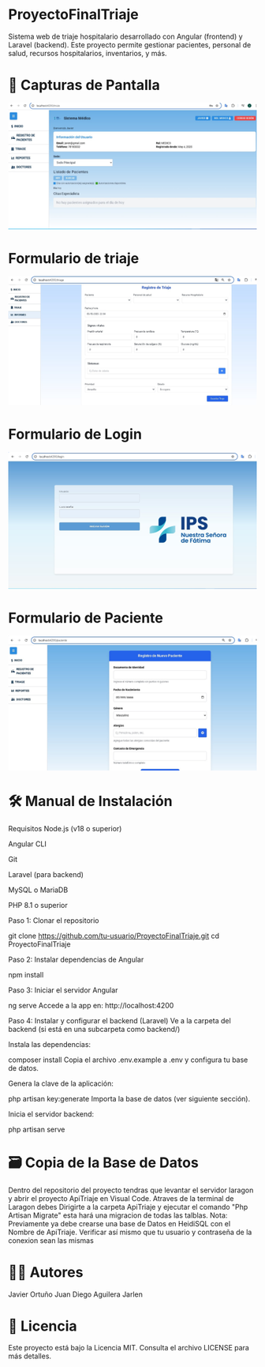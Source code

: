 # ProyectoFinalTriaje
Sistema web de triaje hospitalario desarrollado con Angular (frontend) y Laravel (backend). Este proyecto permite gestionar pacientes, personal de salud, recursos hospitalarios, inventarios, y más.

# 📸 Capturas de Pantalla
![Pantalla de inicio](img/Inicio.jpeg)



# Formulario de triaje

![Pantalla de Triage](img/Triage.jpeg)

# Formulario de Login

![Pantalla de Triage](img/Login.jpeg)


# Formulario de Paciente

![Pantalla de Triage](img/Paciente.jpeg)

# 🛠 Manual de Instalación
Requisitos
Node.js (v18 o superior)

Angular CLI

Git

Laravel (para backend)

MySQL o MariaDB

PHP 8.1 o superior

Paso 1: Clonar el repositorio

  git clone https://github.com/tu-usuario/ProyectoFinalTriaje.git
  cd ProyectoFinalTriaje

Paso 2: Instalar dependencias de Angular

  npm install

Paso 3: Iniciar el servidor Angular

  ng serve
  Accede a la app en: http://localhost:4200

Paso 4: Instalar y configurar el backend (Laravel)
  Ve a la carpeta del backend (si está en una subcarpeta como backend/)

Instala las dependencias:


composer install
Copia el archivo .env.example a .env y configura tu base de datos.

Genera la clave de la aplicación:


php artisan key:generate
Importa la base de datos (ver siguiente sección).

Inicia el servidor backend:


php artisan serve
# 🗃 Copia de la Base de Datos
Dentro del repositorio del proyecto tendras que levantar el servidor laragon y abrir el proyecto ApiTriaje en Visual Code. Atraves de la terminal de Laragon debes Dirigirte a la carpeta ApiTriaje y ejecutar el comando "Php Artisan Migrate" esta hará una migracion de todas las talblas.
Nota: Previamente ya debe crearse una base de Datos en HeidiSQL con el Nombre de ApiTriaje. Verificar así mismo que tu usuario y contraseña de la conexion sean las mismas

# 🧑‍💻 Autores
Javier Ortuño 
Juan Diego Aguilera
Jarlen 

# 📄 Licencia
Este proyecto está bajo la Licencia MIT. Consulta el archivo LICENSE para más detalles.
